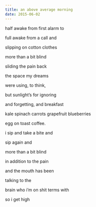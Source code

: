 ```yaml
---
title: an above average morning
date: 2015-06-02
---
```


half awake from first alarm to

full awake from a call and

slipping on cotton clothes

more than a bit blind

sliding the pain back

the space my dreams

were using, to think, 

but sunlight’s for ignoring

and forgetting, and breakfast

kale spinach carrots grapefruit blueberries

egg on toast coffee. 

i sip and take a bite and

sip again and 

more than a bit blind

in addition to the pain

and the mouth has been

talking to the

brain who i’m on shit terms with

so i get high
